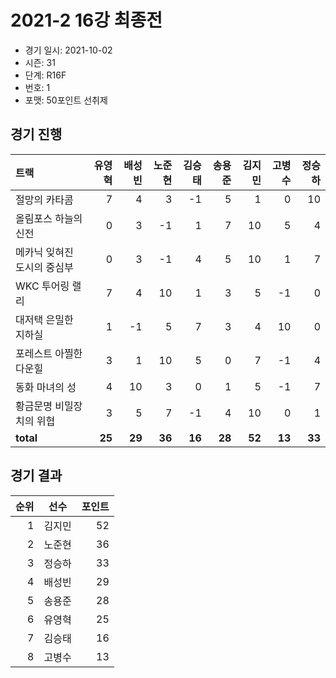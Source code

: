 # 2021-2 16강 최종전

- 경기 일시: 2021-10-02
- 시즌: 31
- 단계: R16F
- 번호: 1
- 포맷: 50포인트 선취제





## 경기 진행

| 트랙 | 유영혁 | 배성빈 | 노준현 | 김승태 | 송용준 | 김지민 | 고병수 | 정승하 |
|:---|---:|---:|---:|---:|---:|---:|---:|---:|
| 절망의 카타콤 | 7 | 4 | 3 | -1 | 5 | 1 | 0 | 10 |
| 올림포스 하늘의 신전 | 0 | 3 | -1 | 1 | 7 | 10 | 5 | 4 |
| 메카닉 잊혀진 도시의 중심부 | 0 | 3 | -1 | 4 | 5 | 10 | 1 | 7 |
| WKC 투어링 랠리 | 7 | 4 | 10 | 1 | 3 | 5 | -1 | 0 |
| 대저택 은밀한 지하실 | 1 | -1 | 5 | 7 | 3 | 4 | 10 | 0 |
| 포레스트 아찔한 다운힐 | 3 | 1 | 10 | 5 | 0 | 7 | -1 | 4 |
| 동화 마녀의 성 | 4 | 10 | 3 | 0 | 1 | 5 | -1 | 7 |
| 황금문명 비밀장치의 위협 | 3 | 5 | 7 | -1 | 4 | 10 | 0 | 1 |
| __total__ | __25__ | __29__ | __36__ | __16__ | __28__ | __52__ | __13__ | __33__ |




## 경기 결과

| 순위 | 선수 | 포인트 |
|---:|:---:|---:|
| 1 | 김지민 | 52 |
| 2 | 노준현 | 36 |
| 3 | 정승하 | 33 |
| 4 | 배성빈 | 29 |
| 5 | 송용준 | 28 |
| 6 | 유영혁 | 25 |
| 7 | 김승태 | 16 |
| 8 | 고병수 | 13 |

